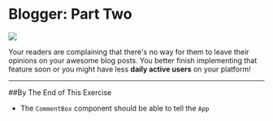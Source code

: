 # Blogger: Part Two

![](https://media.giphy.com/media/3oD3YQKOzj8cjVoOAg/giphy.gif)

Your readers are complaining that there's no way for them to leave their opinions on your awesome blog posts. You better finish implementing that feature soon or you might have less **daily active users** on your platform!

----

##By The End of This Exercise

- The `CommentBox` component should be able to tell the `App`